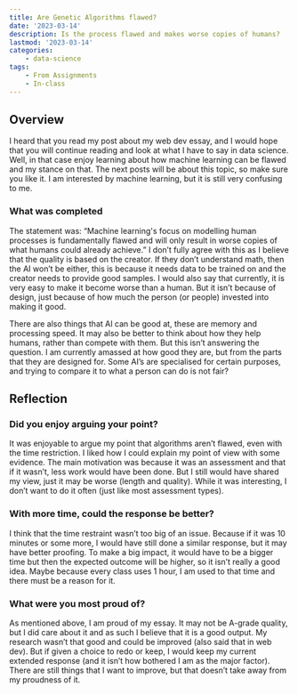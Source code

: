 ```yaml
---
title: Are Genetic Algorithms flawed?
date: '2023-03-14'
description: Is the process flawed and makes worse copies of humans?
lastmod: '2023-03-14'
categories:
    - data-science
tags:
    - From Assignments
    - In-class
---
```


## Overview

I heard that you read my post about my web dev essay, and I would hope that you will continue reading and look at what I have to say in data science. Well, in that case enjoy learning about how machine learning can be flawed and my stance on that. The next posts will be about this topic, so make sure you like it. I am interested by machine learning, but it is still very confusing to me.

### What was completed

The statement was: “Machine learning's focus on modelling human processes is fundamentally flawed and will only result in worse copies of what humans could already achieve.” I don’t fully agree with this as I believe that the quality is based on the creator. If they don’t understand math, then the AI won’t be either, this is because it needs data to be trained on and the creator needs to provide good samples. I would also say that currently, it is very easy to make it become worse than a human. But it isn’t because of design, just because of how much the person (or people) invested into making it good.

There are also things that AI can be good at, these are memory and processing speed. It may also be better to think about how they help humans, rather than compete with them. But this isn’t answering the question. I am currently amassed at how good they are, but from the parts that they are designed for. Some AI’s are specialised for certain purposes, and trying to compare it to what a person can do is not fair?

## Reflection

### Did you enjoy arguing your point?

It was enjoyable to argue my point that algorithms aren’t flawed, even with the time restriction. I liked how I could explain my point of view with some evidence. The main motivation was because it was an assessment and that if it wasn’t, less work would have been done. But I still would have shared my view, just it may be worse (length and quality). While it was interesting, I don’t want to do it often (just like most assessment types).

### With more time, could the response be better?

I think that the time restraint wasn’t too big of an issue. Because if it was 10 minutes or some more, I would have still done a similar response, but it may have better proofing. To make a big impact, it would have to be a bigger time but then the expected outcome will be higher, so it isn’t really a good idea. Maybe because every class uses 1 hour, I am used to that time and there must be a reason for it.

### What were you most proud of?

As mentioned above, I am proud of my essay. It may not be A-grade quality, but I did care about it and as such I believe that it is a good output. My research wasn’t that good and could be improved (also said that in web dev). But if given a choice to redo or keep, I would keep my current extended response (and it isn’t how bothered I am as the major factor). There are still things that I want to improve, but that doesn’t take away from my proudness of it.
